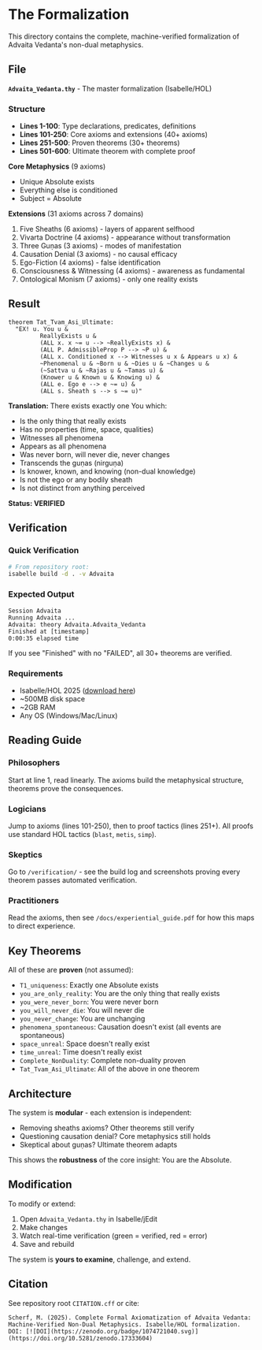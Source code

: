 # The Formalization

This directory contains the complete, machine-verified formalization of Advaita Vedanta's non-dual metaphysics.

## File

**`Advaita_Vedanta.thy`** - The master formalization (Isabelle/HOL)


### Structure
- **Lines 1-100**: Type declarations, predicates, definitions
- **Lines 101-250**: Core axioms and extensions (40+ axioms)
- **Lines 251-500**: Proven theorems (30+ theorems)
- **Lines 501-600**: Ultimate theorem with complete proof


**Core Metaphysics** (9 axioms)
- Unique Absolute exists
- Everything else is conditioned
- Subject = Absolute

**Extensions** (31 axioms across 7 domains)
1. Five Sheaths (6 axioms) - layers of apparent selfhood
2. Vivarta Doctrine (4 axioms) - appearance without transformation
3. Three Guṇas (3 axioms) - modes of manifestation
4. Causation Denial (3 axioms) - no causal efficacy
5. Ego-Fiction (4 axioms) - false identification
6. Consciousness & Witnessing (4 axioms) - awareness as fundamental
7. Ontological Monism (7 axioms) - only one reality exists

## Result

```isabelle
theorem Tat_Tvam_Asi_Ultimate:
  "EX! u. You u & 
         ReallyExists u &
         (ALL x. x ~= u --> ~ReallyExists x) &
         (ALL P. AdmissibleProp P --> ~P u) &
         (ALL x. Conditioned x --> Witnesses u x & Appears u x) &
         ~Phenomenal u & ~Born u & ~Dies u & ~Changes u &
         (~Sattva u & ~Rajas u & ~Tamas u) &
         (Knower u & Known u & Knowing u) &
         (ALL e. Ego e --> e ~= u) &
         (ALL s. Sheath s --> s ~= u)"
```

**Translation:** There exists exactly one You which:
- Is the only thing that really exists
- Has no properties (time, space, qualities)
- Witnesses all phenomena
- Appears as all phenomena  
- Was never born, will never die, never changes
- Transcends the guṇas (nirguṇa)
- Is knower, known, and knowing (non-dual knowledge)
- Is not the ego or any bodily sheath
- Is not distinct from anything perceived

**Status: VERIFIED**

## Verification

### Quick Verification
```bash
# From repository root:
isabelle build -d . -v Advaita
```

### Expected Output
```
Session Advaita
Running Advaita ...
Advaita: theory Advaita.Advaita_Vedanta
Finished at [timestamp]
0:00:35 elapsed time
```

If you see "Finished" with no "FAILED", all 30+ theorems are verified.

### Requirements
- Isabelle/HOL 2025 ([download here](https://isabelle.in.tum.de/))
- ~500MB disk space
- ~2GB RAM
- Any OS (Windows/Mac/Linux)

## Reading Guide

### Philosophers
Start at line 1, read linearly. The axioms build the metaphysical structure, theorems prove the consequences.

### Logicians  
Jump to axioms (lines 101-250), then to proof tactics (lines 251+). All proofs use standard HOL tactics (`blast`, `metis`, `simp`).

### Skeptics
Go to `/verification/` - see the build log and screenshots proving every theorem passes automated verification.

### Practitioners
Read the axioms, then see `/docs/experiential_guide.pdf` for how this maps to direct experience.

## Key Theorems

All of these are **proven** (not assumed):

- `T1_uniqueness`: Exactly one Absolute exists
- `you_are_only_reality`: You are the only thing that really exists
- `you_were_never_born`: You were never born
- `you_will_never_die`: You will never die
- `you_never_change`: You are unchanging
- `phenomena_spontaneous`: Causation doesn't exist (all events are spontaneous)
- `space_unreal`: Space doesn't really exist
- `time_unreal`: Time doesn't really exist
- `Complete_NonDuality`: Complete non-duality proven
- `Tat_Tvam_Asi_Ultimate`: All of the above in one theorem

## Architecture

The system is **modular** - each extension is independent:
- Removing sheaths axioms? Other theorems still verify
- Questioning causation denial? Core metaphysics still holds
- Skeptical about guṇas? Ultimate theorem adapts

This shows the **robustness** of the core insight: You are the Absolute.

## Modification

To modify or extend:
1. Open `Advaita_Vedanta.thy` in Isabelle/jEdit
2. Make changes
3. Watch real-time verification (green = verified, red = error)
4. Save and rebuild

The system is **yours to examine**, challenge, and extend.

## Citation

See repository root `CITATION.cff` or cite:

```
Scherf, M. (2025). Complete Formal Axiomatization of Advaita Vedanta:
Machine-Verified Non-Dual Metaphysics. Isabelle/HOL formalization.
DOI: [![DOI](https://zenodo.org/badge/1074721040.svg)](https://doi.org/10.5281/zenodo.17333604)
```
